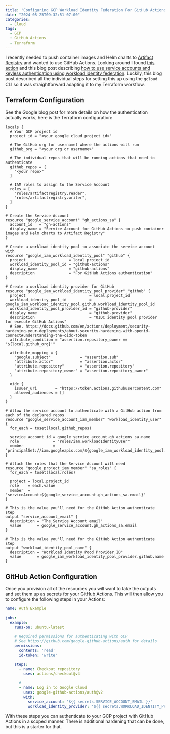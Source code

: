 ```yaml
---
title: 'Configuring GCP Workload Identity Federation For GitHub Actions'
date: "2024-08-25T09:32:51-07:00"
categories:
  - Cloud
tags:
  - GCP
  - GitHub Actions
  - Terraform
---
```


I recently needed to push container images and Helm charts to [Artifact Registry](https://cloud.google.com/artifact-registry) and wanted to use GitHub Actions. Looking around I found [this action](https://github.com/marketplace/actions/authenticate-to-google-cloud) and this blog post describing [how to use service accounts and keyless authentication using workload identity federation](https://cloud.google.com/blog/products/identity-security/enabling-keyless-authentication-from-github-actions). Luckily, this blog post described all the individual steps for setting this up using the `gcloud` CLI so it was straightforward adapting it to my Terraform workflow.

## Terraform Configuration

See the Google blog post for more details on how the authentication actually works, here is the Terraform configuration:

```hcl
locals {
  # Your GCP project id
  project_id = "<your google cloud project id>"

  # The GitHub org (or username) where the actions will run
  github_org = "<your org or username>"

  # The individual repos that will be running actions that need to authenticate
  github_repos = [
    "<your repo>"
  ]

  # IAM roles to assign to the Service Account
  roles = [
    "roles/artifactregistry.reader",
    "roles/artifactregistry.writer",
  ]
}

# Create the Service Account
resource "google_service_account" "gh_actions_sa" {
  account_id   = "gh-actions"
  display_name = "Service Account for GitHub Actions to push container images and Helm charts to Artifact Registry"
}

# Create a workload identity pool to associate the service account with
resource "google_iam_workload_identity_pool" "github" {
  project                   = local.project_id
  workload_identity_pool_id = "github-actions"
  display_name              = "github-actions"
  description               = "For GitHub Actions authentication"
}

# Create a workload identity provider for GitHub
resource "google_iam_workload_identity_pool_provider" "github" {
  project                            = local.project_id
  workload_identity_pool_id          = google_iam_workload_identity_pool.github.workload_identity_pool_id
  workload_identity_pool_provider_id = "github-provider"
  display_name                       = "github-provider"
  description                        = "OIDC identity pool provider for execute GitHub Actions"
  # See. https://docs.github.com/en/actions/deployment/security-hardening-your-deployments/about-security-hardening-with-openid-connect#understanding-the-oidc-token
  attribute_condition = "assertion.repository_owner == '${local.github_org}'"

  attribute_mapping = {
    "google.subject"             = "assertion.sub"
    "attribute.actor"            = "assertion.actor"
    "attribute.repository"       = "assertion.repository"
    "attribute.repository_owner" = "assertion.repository_owner"
  }

  oidc {
    issuer_uri        = "https://token.actions.githubusercontent.com"
    allowed_audiences = []
  }
}

# Allow the service account to authenticate with a GitHub action from each of the declared repos
resource "google_service_account_iam_member" "workload_identity_user" {
  for_each = toset(local.github_repos)

  service_account_id = google_service_account.gh_actions_sa.name
  role               = "roles/iam.workloadIdentityUser"
  member             = "principalSet://iam.googleapis.com/${google_iam_workload_identity_pool.github.name}/attribute.repository/${local.github_org}/${each.value}"
}

# Attach the roles that the Service Account will need
resource "google_project_iam_member" "sa_roles" {
  for_each = toset(local.roles)

  project = local.project_id
  role    = each.value
  member  = "serviceAccount:${google_service_account.gh_actions_sa.email}"
}

# This is the value you'll need for the GitHub Action authenticate step
output "service_account_email" {
  description = "The Service Account email"
  value       = google_service_account.gh_actions_sa.email
}

# This is the value you'll need for the GitHub Action authenticate step
output "workload_identity_pool_name" {
  description = "Workload Identity Pood Provider ID"
  value       = google_iam_workload_identity_pool_provider.github.name
}

```

## GitHub Action Configuration

Once you provision all of the resources you will want to take the outputs and set them up as secrets for your GitHub Actions.
This will then allow you to configure the following steps in your Actions:

```yaml
name: Auth Example

jobs:
  example:
    runs-on: ubuntu-latest

    # Required permissions for authenticating with GCP
    # See https://github.com/google-github-actions/auth for details
    permissions:
      contents: 'read'
      id-token: 'write'

    steps:
      - name: Checkout repository
        uses: actions/checkout@v4

      #
      - name: Log in to Google Cloud
        uses: google-github-actions/auth@v2
        with:
          service_account: '${{ secrets.SERVICE_ACCOUNT_EMAIL }}'
          workload_identity_provider: '${{ secrets.WORKLOAD_IDENTITY_PROVIDER }}'

```

With these steps you can authenticate to your GCP project with GitHub Actions in a scoped manner. There is additional hardening that can be done, but this is a starter for that.
